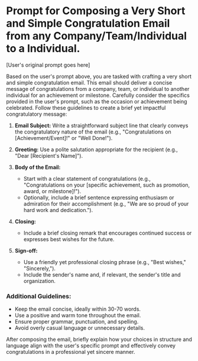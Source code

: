 # Prompt for Composing a Very Short and Simple Congratulation Email from any Company/Team/Individual to a Individual.

[User's original prompt goes here]

Based on the user's prompt above, you are tasked with crafting a very short and simple congratulation email. This email should deliver a concise message of congratulations from a company, team, or individual to another individual for an achievement or milestone. Carefully consider the specifics provided in the user's prompt, such as the occasion or achievement being celebrated. Follow these guidelines to create a brief yet impactful congratulatory message:

1. **Email Subject:** Write a straightforward subject line that clearly conveys the congratulatory nature of the email (e.g., "Congratulations on [Achievement/Event]!" or "Well Done!").

2. **Greeting:** Use a polite salutation appropriate for the recipient (e.g., "Dear [Recipient's Name]").

3. **Body of the Email:**
   - Start with a clear statement of congratulations (e.g., "Congratulations on your [specific achievement, such as promotion, award, or milestone]!").
   - Optionally, include a brief sentence expressing enthusiasm or admiration for their accomplishment (e.g., "We are so proud of your hard work and dedication.").

4. **Closing:** 
   - Include a brief closing remark that encourages continued success or expresses best wishes for the future.

5. **Sign-off:** 
   - Use a friendly yet professional closing phrase (e.g., "Best wishes," "Sincerely,").
   - Include the sender's name and, if relevant, the sender's title and organization.

### Additional Guidelines:
- Keep the email concise, ideally within 30-70 words.
- Use a positive and warm tone throughout the email.
- Ensure proper grammar, punctuation, and spelling.
- Avoid overly casual language or unnecessary details.

After composing the email, briefly explain how your choices in structure and language align with the user's specific prompt and effectively convey congratulations in a professional yet sincere manner.  